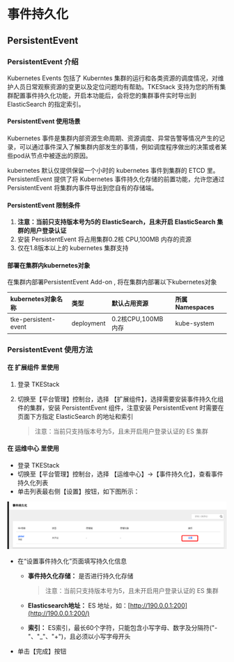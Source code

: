 # 事件持久化

## PersistentEvent

### PersistentEvent 介绍

Kubernetes Events 包括了 Kuberntes 集群的运行和各类资源的调度情况，对维护人员日常观察资源的变更以及定位问题均有帮助。TKEStack 支持为您的所有集群配置事件持久化功能，开启本功能后，会将您的集群事件实时导出到 ElasticSearch 的指定索引。

#### PersistentEvent 使用场景

Kubernetes 事件是集群内部资源生命周期、资源调度、异常告警等情况产生的记录，可以通过事件深入了解集群内部发生的事情，例如调度程序做出的决策或者某些pod从节点中被逐出的原因。

kubernetes 默认仅提供保留一个小时的 kubernetes 事件到集群的 ETCD 里。 PersistentEvent 提供了将 Kubernetes 事件持久化存储的前置功能，允许您通过PersistentEvent 将集群内事件导出到您自有的存储端。

#### PersistentEvent 限制条件

1. **注意：当前只支持版本号为5的 ElasticSearch，且未开启 ElasticSearch 集群的用户登录认证**
2. 安装 PersistentEvent 将占用集群0.2核 CPU,100MB 内存的资源
3. 仅在1.8版本以上的 kubernetes 集群支持

#### 部署在集群内kubernetes对象

在集群内部署PersistentEvent Add-on , 将在集群内部署以下kubernetes对象

| kubernetes对象名称 | 类型 | 默认占用资源 | 所属Namespaces |
| :--- | :--- | :--- | :--- |
| tke-persistent-event | deployment | 0.2核CPU,100MB内存 | kube-system |

### PersistentEvent 使用方法

#### 在 扩展组件 里使用

1. 登录 TKEStack
2. 切换至【平台管理】控制台，选择 【扩展组件】，选择需要安装事件持久化组件的集群，安装 PersistentEvent 组件，注意安装 PersistentEvent 时需要在页面下方指定 ElasticSearch 的地址和索引

   > 注意：当前只支持版本号为5，且未开启用户登录认证的 ES 集群

#### 在 运维中心 里使用

* 登录 TKEStack
* 切换至【平台管理】控制台，选择 【运维中心】-&gt;【事件持久化】，查看事件持久化列表
* 单击列表最右侧【设置】按钮，如下图所示： 

![](../../../.gitbook/assets/image%20%28114%29.png)

* 在“设置事件持久化”页面填写持久化信息
  * **事件持久化存储：** 是否进行持久化存储

    > 注意：当前只支持版本号为5，且未开启用户登录认证的 ES 集群

  * **Elasticsearch地址：** ES 地址，如：[http://190.0.0.1:200](http://190.0.0.1:200/)
  * **索引：** ES索引，最长60个字符，只能包含小写字母、数字及分隔符\("-"、"\_"、"+"\)，且必须以小写字母开头
* 单击【完成】按钮

